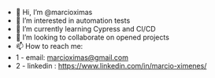 - 👋 Hi, I’m @marcioximas
- 👀 I’m interested in automation tests 
- 🌱 I’m currently learning Cypress and  CI/CD
- 💞️ I’m looking to collaborate on opened projects
- 📫 How to reach me: 
- 1 - email: marcioximas@gmail.com
- 2 - linkedin : https://www.linkedin.com/in/marcio-ximenes/

<!---
marcioximas/marcioximas is a ✨ special ✨ repository because its `README.md` (this file) appears on your GitHub profile.
You can click the Preview link to take a look at your changes.
--->
